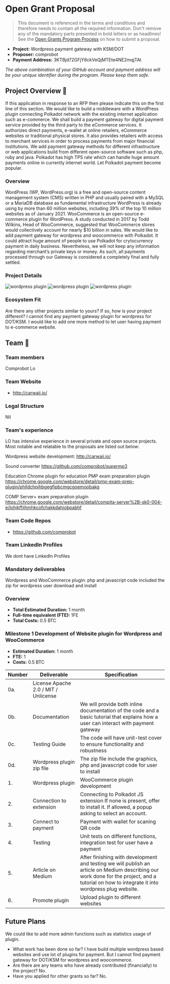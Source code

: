 # Open Grant Proposal

> This document is referenced in the terms and conditions and therefore needs to contain all the required information. Don't remove any of the mandatory parts presented in bold letters or as headlines! See the [Open Grants Program Process](https://github.com/w3f/Open-Grants-Program/blob/master/README_2.md) on how to submit a proposal.

* **Project:** Wordpress payment gateway with KSM/DOT 
* **Proposer:** comprobot
* **Payment Address:** 3KTBjd72GFjY8ckVeQjMTEte4NE2mqjTAt

*The above combination of your GitHub account and payment address will be your unique identifier during the program. Please keep them safe.*

## Project Overview :page_facing_up: 
If this application in response to an RFP then please indicate this on the first line of this section.
We would like to build a middleware  with a WordPress plugin connecting Polkadot network with the existing internet application such as e-commerce.  We shall build a payment gateway for digital payment service provided by the third party to the eCommerce services. It authorizes direct payments, e-wallet at online retailers, eCommerce websites or traditional physical stores. It also provides retailers with access to merchant services in order to process payments from major financial institutions. We add payment gateway methods for different infrastructure or web applications build from different open-source software such as php, ruby and java.  Polkadot has high TPS rate which can handle huge amount payments online in currently internet world. Let Polkadot payment become popular.
### Overview

WordPress (WP, WordPress.org) is a free and open-source content management system (CMS) written in PHP and usually paired with a MySQL or a MariaDB database as fundamental infrastructure
WordPress is already using by more than 60 million websites, including 39% of the top 10 million websites as of January 2021. WooCommerce is an open-source e-commerce plugin for WordPress. A study conducted in 2017 by Todd Wilkins, Head of WooCommerce, suggested that WooCommerce stores would collectively account for nearly $10 billion in sales. We would like to add payment gateway for wordpress and woocommerce with Polkadot. It could attract huge amount of people to use Polkadot for crytocurrency payment in daily business. Nevertheless, we will not keep any information regarding merchant’s private keys or money. As such, all payments processed through our Gateway is considered a completely final and fully settled.


### Project Details 
![wordpress plugin](https://raw.githubusercontent.com/comprobot/Open-Grants-Program/master/src/wordpress-plugin-setting.png)
![wordpress plugin](https://raw.githubusercontent.com/comprobot/Open-Grants-Program/master/src/wordpress-payment.png)
![wordpress plugin](https://raw.githubusercontent.com/comprobot/Open-Grants-Program/master/src/wordpress-payment2.png)



### Ecosystem Fit 
Are there any other projects similar to yours? If so, how is your project different?
I cannot find any payment gateway plugin for wordpress for DOT/KSM. I would like to add one more method to let user having payment to e-commerce website.

## Team :busts_in_silhouette:

### Team members

Comprobot Lo

### Team Website	
* http://carwaii.io/

### Legal Structure 
Nil

### Team's experience
LO has intensive experience in several private and open source projects. Most notable and relatable to the proposals are listed out below:

Wordpress website development:
http://carwaii.io/

Sound converter
https://github.com/comprobot/supermp3

Education Chrome plugin for education
PMP exam preparation plugin
https://chrome.google.com/webstore/detail/pmp-exam-prep-plugin/phlldchpjhbgegfjpbcmgcgoemoobakg

COMP Server+ exam preparation plugin
https://chrome.google.com/webstore/detail/compita-server%2B-sk0-004-e/lohjkffiihmhkcofchakkdahiobpabhf


### Team Code Repos
* https://github.com/comprobot


### Team LinkedIn Profiles
We dont have LinkedIn Profiles

###  Mandatory deliverables 
Wordpress and WooCommerce plugin:  php and javascript code included the zip for wordpress user download and install 


### Overview
* **Total Estimated Duration:** 1 month
* **Full-time equivalent (FTE):**  1FE
* **Total Costs:** 0.5 BTC

### Milestone 1 Development of Website plugin for Wordpress and WooCommerce 
* **Estimated Duration:** 1 month
* **FTE:**  1
* **Costs:** 0.5 BTC

| Number | Deliverable | Specification |
| ------------- | ------------- | ------------- |
| 0a. | License	Apache 2.0 / MIT / Unlicense  |  |
| 0b. | Documentation  |We will provide both inline documentation of the code and a basic tutorial that explains how a user can interact with payment gateway|
| 0c. | Testing Guide  |The code will have unit-test cover to ensure functionality and robustness |
| 0d. | Wordpress plugin zip file | The zip file include the graphics,  php and javascript code for user to install |
| 1. | Wordpress plugin  | WooCommerce plugin development |
| 2. | Connection to extension | Connecting to Polkadot JS extension	If none is present, offer to install it. If allowed, a popup asking to select an account.|  
| 3. | Connect to payment | Payment with wallet for scaning QR code|  
| 4. | Testing | Unit tests on different functions, integration test for user have a payment|
| 5. | Article on Medium|  After finishing with development and testing we will publish an article on Medium describing our work done for the project, and a tutorial on how to integrate it into wordpress plug website.|
| 6. | Promote plugin| Upload plugin to different websites|



## Future Plans
We could like to add more admin functions such as statistics usage of plugin. 


* What work has been done so far? I have build multiple wordpress based websites and use lot of plugins for payment. But I cannot find payment gateway for DOT/KSM for wordpress and woocommerce.
* Are there are any teams who have already contributed (financially) to the project? No.
* Have you applied for other grants so far? No.
